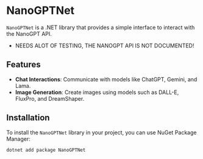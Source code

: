 # NanoGPTNet

`NanoGPTNet` is a .NET library that provides a simple interface to interact with the NanoGPT API.
* NEEDS ALOT OF TESTING, THE NANOGPT API IS NOT DOCUMENTED!

## Features

- **Chat Interactions**: Communicate with models like ChatGPT, Gemini, and Lama.
- **Image Generation**: Create images using models such as DALL-E, FluxPro, and DreamShaper.

## Installation

To install the `NanoGPTNet` library in your project, you can use NuGet Package Manager:

```cmd
dotnet add package NanoGPTNet

